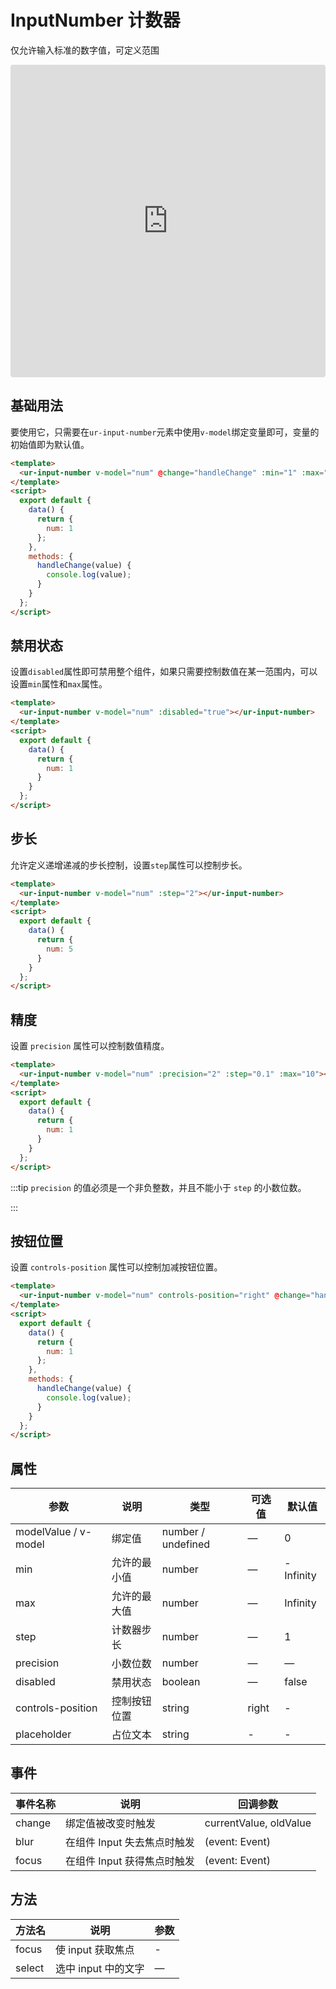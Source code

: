 <script setup>
  import InputNumberDemo from '../../src/components/input-number.vue';
</script>
# InputNumber 计数器

仅允许输入标准的数字值，可定义范围

<InputNumberDemo />

<iframe src="https://codesandbox.io/embed/input-number-2s3uv?fontsize=14&hidenavigation=1&module=%2Fsrc%2Fcomponents%2Finput-number.vue&theme=dark"
     style="width:100%; height:500px; border:0; border-radius: 4px; overflow:hidden;"
     title="input-number"
     allow="accelerometer; ambient-light-sensor; camera; encrypted-media; geolocation; gyroscope; hid; microphone; midi; payment; usb; vr; xr-spatial-tracking"
     sandbox="allow-forms allow-modals allow-popups allow-presentation allow-same-origin allow-scripts"
   ></iframe>

## 基础用法

要使用它，只需要在`ur-input-number`元素中使用`v-model`绑定变量即可，变量的初始值即为默认值。
```html
<template>
  <ur-input-number v-model="num" @change="handleChange" :min="1" :max="10" label="描述文字"></ur-input-number>
</template>
<script>
  export default {
    data() {
      return {
        num: 1
      };
    },
    methods: {
      handleChange(value) {
        console.log(value);
      }
    }
  };
</script>
```

## 禁用状态

设置`disabled`属性即可禁用整个组件，如果只需要控制数值在某一范围内，可以设置`min`属性和`max`属性。

```html
<template>
  <ur-input-number v-model="num" :disabled="true"></ur-input-number>
</template>
<script>
  export default {
    data() {
      return {
        num: 1
      }
    }
  };
</script>
```

## 步长

允许定义递增递减的步长控制，设置`step`属性可以控制步长。

```html
<template>
  <ur-input-number v-model="num" :step="2"></ur-input-number>
</template>
<script>
  export default {
    data() {
      return {
        num: 5
      }
    }
  };
</script>
```

## 精度

设置 `precision` 属性可以控制数值精度。

```html
<template>
  <ur-input-number v-model="num" :precision="2" :step="0.1" :max="10"></ur-input-number>
</template>
<script>
  export default {
    data() {
      return {
        num: 1
      }
    }
  };
</script>
```

:::tip
`precision` 的值必须是一个非负整数，并且不能小于 `step` 的小数位数。

:::

## 按钮位置

设置 `controls-position` 属性可以控制加减按钮位置。
```html
<template>
  <ur-input-number v-model="num" controls-position="right" @change="handleChange" :min="1" :max="10"></ur-input-number>
</template>
<script>
  export default {
    data() {
      return {
        num: 1
      };
    },
    methods: {
      handleChange(value) {
        console.log(value);
      }
    }
  };
</script>
```

## 属性
| 参数      | 说明          | 类型      | 可选值                           | 默认值  |
|----------|-------------- |----------|--------------------------------  |-------- |
| modelValue / v-model | 绑定值         | number / undefined | — | 0 |
| min      | 允许的最小值 | number | — | -Infinity |
| max      | 允许的最大值 | number | — | Infinity |
| step     | 计数器步长           | number   | — | 1 |
| precision| 小数位数             | number   | — | — |
| disabled | 禁用状态     | boolean | — | false |
| controls-position | 控制按钮位置 | string | right | - |
| placeholder | 占位文本 | string | - | - |

## 事件
| 事件名称 | 说明 | 回调参数 |
|---------|--------|---------|
| change | 绑定值被改变时触发 | currentValue, oldValue |
| blur | 在组件 Input 失去焦点时触发 | (event: Event) |
| focus | 在组件 Input 获得焦点时触发 | (event: Event) |

## 方法
| 方法名 | 说明 | 参数 |
| ---- | ---- | ---- |
| focus | 使 input 获取焦点 | - |
| select | 选中 input 中的文字 | — |